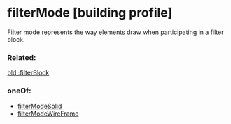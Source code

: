 # filterMode [building profile]

Filter mode represents the way elements draw when participating in a filter block.

### Related:

[bld::filterBlock](filterBlock.bld.md)
### oneOf:

- [filterModeSolid](filterModeSolid.bld.md)
- [filterModeWireFrame](filterModeWireFrame.bld.md)


